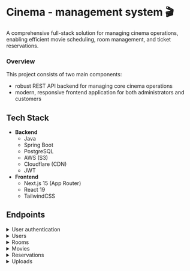 # Cinema - management system 🎬

A comprehensive full-stack solution for managing cinema operations, enabling efficient movie scheduling, room management, and ticket reservations.

### Overview

This project consists of two main components:

- robust REST API backend for managing core cinema operations
- modern, responsive frontend application for both administrators and customers

## Tech Stack

- **Backend**
  - Java
  - Spring Boot
  - PostgreSQL
  - AWS (S3)
  - Cloudflare (CDN)
  - JWT
- **Frontend**
  - Next.js 15 (App Router)
  - React 19
  - TailwindCSS

## Endpoints

<details>
<summary>User authentication</summary>

<summary><code>POST</code> <code><b>/v1/auth/register</b></code> <code>register user in database</code></summary>
<summary><code>POST</code> <code><b>/v1/auth/login</b></code> <code>get JWT token for user</code></summary>
</details>

<details>
<summary>Users</summary>

<summary><code>GET</code> <code><b>/v1/users</b></code> <code>get all users</code></summary>
<summary><code>GET</code> <code><b>/v1/users/{id}</b></code> <code>get user by id</code></summary>
<summary><code>PATCH</code> <code><b>/v1/users/{id}</b></code> <code>update user information</code></summary>
</details>

<details>
<summary>Rooms</summary>

<summary><code>POST</code> <code><b>/v1/rooms</b></code> <code>add new room</code></summary>
<summary><code>GET</code> <code><b>/v1/rooms</b></code> <code>get all rooms</code></summary>
<summary><code>GET</code> <code><b>/v1/rooms/{id}</b></code> <code>get room by id</code></summary>
<summary><code>GET</code> <code><b>/v1/rooms/{id}/reservations</b></code> <code>get all reservations made for the room</code></summary>
<summary><code>PATCH</code> <code><b>/v1/rooms/{id}</b></code> <code>update room</code></summary>
<summary><code>DELETE</code> <code><b>/v1/rooms/{id}</b></code> <code>remove room</code></summary>
</details>

<details>
<summary>Movies</summary>

<summary><code>POST</code> <code><b>/v1/movies</b></code> <code>add new movie</code></summary>
<summary><code>GET</code> <code><b>/v1/movies</b></code> <code>get all movies</code></summary>
<summary><code>GET</code> <code><b>/v1/movies/{id}</b></code> <code>get movie by id</code></summary>
<summary><code>PATCH</code> <code><b>/v1/movies/{id}</b></code> <code>update movie</code></summary>
<summary><code>DELETE</code> <code><b>/v1/movies/{id}</b></code> <code>remove movie</code></summary>
</details>

<details>
<summary>Reservations</summary>

<summary><code>POST</code> <code><b>/v1/reservations</b></code> <code>add new reservation</code></summary>
<summary><code>GET</code> <code><b>/v1/reservations</b></code> <code>get all reservations</code></summary>
<summary><code>GET</code> <code><b>/v1/reservations/{id}</b></code> <code>get reservation by id</code></summary>
<summary><code>PATCH</code> <code><b>/v1/reservations/{id}</b></code> <code>update reservation</code></summary>
</details>

<details>
<summary>Uploads</summary>

<summary><code>POST</code> <code><b>/v1/upload</b></code> <code>upload an image to the S3 bucket</code></summary>
</details>
